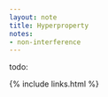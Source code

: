 ```yaml
---
layout: note
title: Hyperproperty
notes:
- non-interference
---
```


todo:

{% include links.html %}

